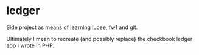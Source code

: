 # ledger
Side project as means of learning lucee, fw1 and git. 

Ultimately I mean to recreate (and possibly replace) the checkbook ledger app I wrote in PHP.
